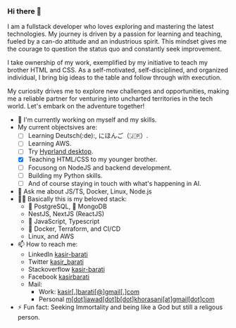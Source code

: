 ### Hi there 👋

I am a fullstack developer who loves exploring and mastering the latest technologies. My journey is driven by a passion for learning and teaching, fueled by a can-do attitude and an industrious spirit. This mindset gives me the courage to question the status quo and constantly seek improvement.

I take ownership of my work, exemplified by my initiative to teach my brother HTML and CSS. As a self-motivated, self-disciplined, and organized individual, I bring big ideas to the table and follow through with execution.

My curiosity drives me to explore new challenges and opportunities, making me a reliable partner for venturing into uncharted territories in the tech world. Let's embark on the adventure together!

- 🔭 I'm currently working on myself and my skills.
- My current objectsives are:
  - [ ] Learning Deutsch(:de):, にほんご（🇯🇵）.
  - [ ] Learning AWS.
  - [ ] Try [Hyprland desktop](https://hyprland.org/).
  - [X] Teaching HTML/CSS to my younger brother.
  - [ ] Focusong on NodeJS and backend development.
  - [ ] Building my Python skills.
  - [ ] And of course staying in touch with what's happening in AI.
- 💬 Ask me about JS/TS, Docker, Linux, Node.js
- 🧑‍💻 Basically this is my beloved stack:
  - :elephant: PostgreSQL, :seedling: MongoDB
  - NestJS, NextJS (ReactJS)
  - :snake: JavaScript, Typescript
  - 🐳 Docker, Terraform, and CI/CD
  - Linux, and AWS
- 📫 How to reach me:
  - LinkedIn [kasir-barati](https://www.linkedin.com/in/kasir-barati/)
  - Twitter [kasir_barati](https://twitter.com/kasir_barati)
  - Stackoverflow [kasir-barati](https://stackoverflow.com/users/8784518/kasir-barati)
  - Facebook [kasirbarati](https://www.facebook.com/kasirbarati)
  - Mail:
    - Work: [kasir[.]barati[@]gmail[.]com](mailto:kasir.barati@gmail.com)
    - Personal [m[dot]jawad[dot]b[dot]khorasani[at]gmail[dot]com](mailto:m.jawad.b.khorasani@gmail.com)
- ⚡ Fun fact: Seeking Immortality and being like a God but still a religous person.
